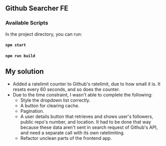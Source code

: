 ## Github Searcher FE
### Available Scripts

In the project directory, you can run:

#### `npm start`
#### `npm run build`

## My solution

- Added a ratelimit counter to Github's ratelimit, due to how small it is. It resets every 60 seconds, and so does the counter.
- Due to the time constraint, I wasn't able to complete the following:
  - Style the dropdown list correctly.
  - A button for clearing cache.
  - Pagination.
  - A user details button that retrieves and shows user's followers, public repo's number, and location.
    It had to be done that way because these data aren't sent in search request of Github's API, and need a separate call with its own ratelimiting.
  - Refactor unclean parts of the frontend app.